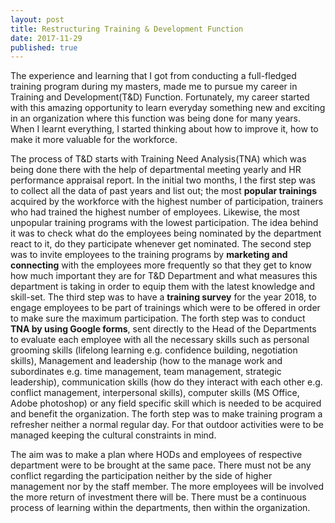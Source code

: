```yaml
---
layout: post
title: Restructuring Training & Development Function
date: 2017-11-29 
published: true
---
```


The experience and learning that I got from conducting a full-fledged training program during my masters, made me to pursue my career in Training and Development(T&D) Function. Fortunately, my career started with this amazing opportunity to learn everyday something new and exciting in an organization where this function was being done for many years. When I learnt everything, I started thinking about how to improve it, how to make it more valuable for the workforce.


The process of T&D starts with Training Need Analysis(TNA) which was being done there with the help of departmental meeting yearly and HR performance appraisal report. In the initial two months, I the first step was to collect all the data of past years and list out; the most **popular trainings** acquired by the workforce with the highest number of participation, trainers who had trained the highest number of employees. Likewise, the most unpopular training programs with the lowest participation. The idea behind it was to check what do the employees being nominated by the department react to it, do they participate whenever get nominated. The second step was to invite employees to the training programs by **marketing and connecting** with the employees more frequently so that they get to know how much important they are for T&D Department and what measures this department is taking in order to equip them with the latest knowledge and skill-set. The third step was to have a **training survey** for the year 2018, to engage employees to be part of trainings which were to be offered in order to make sure the maximum participation. The forth step was to conduct **TNA by using Google forms**, sent directly to the Head of the Departments to evaluate each employee with all the necessary skills such as personal grooming skills (lifelong learning e.g. confidence building, negotiation skills), Management and leadership (how to the manage work and subordinates e.g. time management, team management, strategic leadership), communication skills (how do they interact with each other e.g. conflict management, interpersonal skills), computer skills (MS Office, Adobe photoshop) or any field specific skill which is needed to be acquired and benefit the organization. The forth step was to make training program a refresher neither a normal regular day. For that outdoor activities were to be managed keeping the cultural constraints in mind.


The aim was to make a plan where HODs and employees of respective department were to be brought at the same pace. There must not be any conflict regarding the participation neither by the side of higher management nor by the staff member. The more employees will be involved the more return of investment there will be. There must be a continuous process of learning within the departments, then within the organization. 
